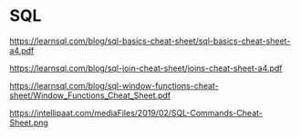 # SQL


https://learnsql.com/blog/sql-basics-cheat-sheet/sql-basics-cheat-sheet-a4.pdf

https://learnsql.com/blog/sql-join-cheat-sheet/joins-cheat-sheet-a4.pdf

https://learnsql.com/blog/sql-window-functions-cheat-sheet/Window_Functions_Cheat_Sheet.pdf


https://intellipaat.com/mediaFiles/2019/02/SQL-Commands-Cheat-Sheet.png
